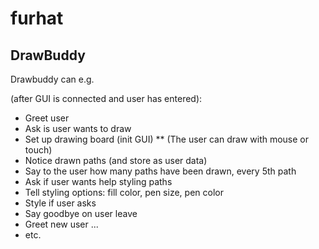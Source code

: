 # furhat

## DrawBuddy
Drawbuddy can e.g.

(after GUI is connected and user has entered):
* Greet user
* Ask is user wants to draw
* Set up drawing board (init GUI)
** (The user can draw with mouse or touch)
* Notice drawn paths (and store as user data)
* Say to the user how many paths have been drawn, every 5th path 
* Ask if user wants help styling paths
* Tell styling options: fill color, pen size, pen color
* Style if user asks
* Say goodbye on user leave 
* Greet new user ...
* etc.

